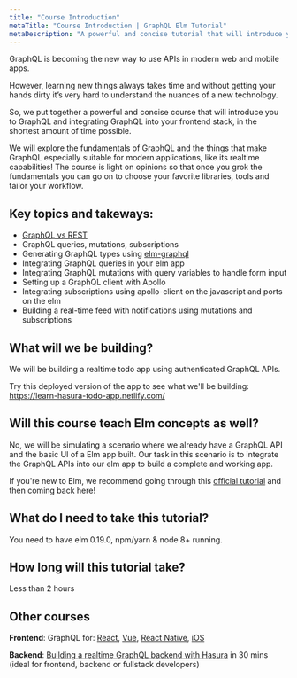```yaml
---
title: "Course Introduction"
metaTitle: "Course Introduction | GraphQL Elm Tutorial"
metaDescription: "A powerful and concise tutorial that will introduce you to GraphQL and integrating GraphQL into your Elm app, in the shortest amount of time possible."
---
```


GraphQL is becoming the new way to use APIs in modern web and mobile apps.

However, learning new things always takes time and without getting your hands dirty it’s very hard to understand the nuances of a new technology.

So, we put together a powerful and concise course that will introduce you to GraphQL and integrating GraphQL into your frontend stack, in the shortest amount of time possible.

We will explore the fundamentals of GraphQL and the things that make GraphQL especially suitable for modern applications, like its realtime capabilities! The course is light on opinions so that once you grok the fundamentals you can go on to choose your favorite libraries, tools and tailor your workflow.

## Key topics and takeways:

- [GraphQL vs REST](https://hasura.io/learn/graphql/intro-graphql/graphql-vs-rest/)
- GraphQL queries, mutations, subscriptions
- Generating GraphQL types using [elm-graphql](https://github.com/dillonkearns/elm-graphql/)
- Integrating GraphQL queries in your elm app
- Integrating GraphQL mutations with query variables to handle form input
- Setting up a GraphQL client with Apollo
- Integrating subscriptions using apollo-client on the javascript and ports on the elm
- Building a real-time feed with notifications using mutations and subscriptions

## What will we be building?
We will be building a realtime todo app using authenticated GraphQL APIs.

Try this deployed version of the app to see what we'll be building:
https://learn-hasura-todo-app.netlify.com/

## Will this course teach Elm concepts as well?
No, we will be simulating a scenario where we already have a GraphQL API and the basic UI of a Elm app built. Our task in this scenario is to integrate the GraphQL APIs into our elm app to build a complete and working app.

If you're new to Elm, we recommend going through this [official tutorial](https://guide.elm-lang.org/) and then coming back here!

## What do I need to take this tutorial?
You need to have elm 0.19.0, npm/yarn & node 8+ running.

## How long will this tutorial take?
Less than 2 hours

## Other courses

**Frontend**: GraphQL for: [React](https://hasura.io/learn/graphql/react/introduction/), [Vue](https://hasura.io/learn/graphql/vue/introduction/), [React Native](https://hasura.io/learn/graphql/react-native/introduction/), [iOS](https://hasura.io/learn/graphql/ios/introduction/)

**Backend**: [Building a realtime GraphQL backend with Hasura](https://hasura.io/learn/graphql/hasura/introduction/) in 30 mins (ideal for frontend, backend or fullstack developers)
